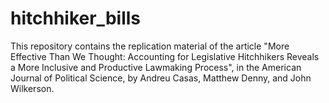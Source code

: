 # hitchhiker_bills
This repository contains the replication material of the article "More Effective Than We Thought: Accounting for Legislative Hitchhikers Reveals a More Inclusive and Productive Lawmaking Process", in the American Journal of Political Science, by Andreu Casas, Matthew Denny, and John Wilkerson.
